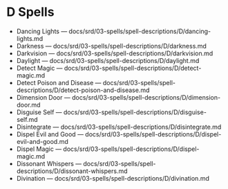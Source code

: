 # D Spells

- Dancing Lights — docs/srd/03-spells/spell-descriptions/D/dancing-lights.md
- Darkness — docs/srd/03-spells/spell-descriptions/D/darkness.md
- Darkvision — docs/srd/03-spells/spell-descriptions/D/darkvision.md
- Daylight — docs/srd/03-spells/spell-descriptions/D/daylight.md
- Detect Magic — docs/srd/03-spells/spell-descriptions/D/detect-magic.md
- Detect Poison and Disease — docs/srd/03-spells/spell-descriptions/D/detect-poison-and-disease.md
- Dimension Door — docs/srd/03-spells/spell-descriptions/D/dimension-door.md
- Disguise Self — docs/srd/03-spells/spell-descriptions/D/disguise-self.md
- Disintegrate — docs/srd/03-spells/spell-descriptions/D/disintegrate.md
- Dispel Evil and Good — docs/srd/03-spells/spell-descriptions/D/dispel-evil-and-good.md
- Dispel Magic — docs/srd/03-spells/spell-descriptions/D/dispel-magic.md
- Dissonant Whispers — docs/srd/03-spells/spell-descriptions/D/dissonant-whispers.md
- Divination — docs/srd/03-spells/spell-descriptions/D/divination.md
